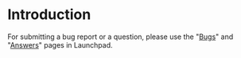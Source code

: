 # Introduction #

For submitting a bug report or a question, please use the "[Bugs](https://bugs.launchpad.net/jessyink/)" and "[Answers](https://answers.launchpad.net/jessyink/)" pages in Launchpad.